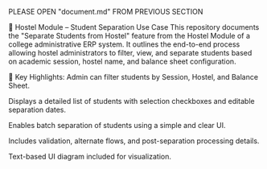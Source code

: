 PLEASE OPEN "document.md" FROM PREVIOUS SECTION













🏫 Hostel Module – Student Separation Use Case
This repository documents the "Separate Students from Hostel" feature from the Hostel Module of a college administrative ERP system. It outlines the end-to-end process allowing hostel administrators to filter, view, and separate students based on academic session, hostel name, and balance sheet configuration.

📌 Key Highlights:
Admin can filter students by Session, Hostel, and Balance Sheet.

Displays a detailed list of students with selection checkboxes and editable separation dates.

Enables batch separation of students using a simple and clear UI.

Includes validation, alternate flows, and post-separation processing details.

Text-based UI diagram included for visualization.
